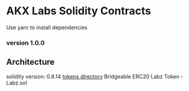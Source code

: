 # AKX Labs Solidity Contracts

Use yarn to install dependencies

### version 1.0.0

## Architecture

solidity version: 0.8.14
[tokens directory](https://github.com/akxlab/hh/tree/dev/contracts/tokens)
Bridgeable ERC20 Labz Token - Labz.sol







